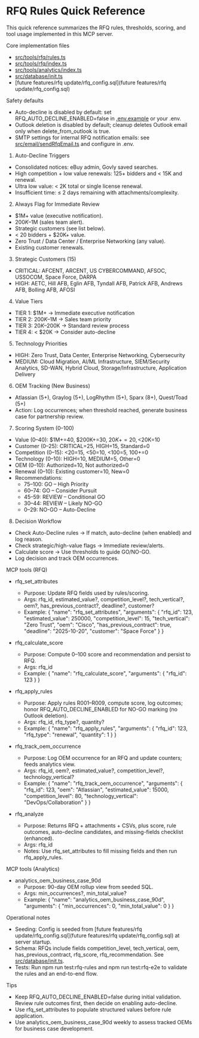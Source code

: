 # RFQ Rules Quick Reference

This quick reference summarizes the RFQ rules, thresholds, scoring, and tool usage implemented in this MCP server.

Core implementation files
- [src/tools/rfq/rules.ts](src/tools/rfq/rules.ts)
- [src/tools/rfq/index.ts](src/tools/rfq/index.ts)
- [src/tools/analytics/index.ts](src/tools/analytics/index.ts)
- [src/database/init.ts](src/database/init.ts)
- [future features/rfq update/rfq_config.sql](future features/rfq update/rfq_config.sql)

Safety defaults
- Auto-decline is disabled by default: set RFQ_AUTO_DECLINE_ENABLED=false in [.env.example](.env.example) or your .env.
- Outlook deletion is disabled by default; cleanup deletes Outlook email only when delete_from_outlook is true.
- SMTP settings for internal RFQ notification emails: see [src/email/sendRfqEmail.ts](src/email/sendRfqEmail.ts) and configure in .env.

1) Auto-Decline Triggers
- Consolidated notices: eBuy admin, Govly saved searches.
- High competition + low value renewals: 125+ bidders and < 15K and renewal.
- Ultra low value: < 2K total or single license renewal.
- Insufficient time: ≤ 2 days remaining with attachments/complexity.

2) Always Flag for Immediate Review
- $1M+ value (executive notification).
- $200K–$1M (sales team alert).
- Strategic customers (see list below).
- < 20 bidders + $20K+ value.
- Zero Trust / Data Center / Enterprise Networking (any value).
- Existing customer renewals.

3) Strategic Customers (15)
- CRITICAL: AFCENT, ARCENT, US CYBERCOMMAND, AFSOC, USSOCOM, Space Force, DARPA
- HIGH: AETC, Hill AFB, Eglin AFB, Tyndall AFB, Patrick AFB, Andrews AFB, Bolling AFB, AFOSI

4) Value Tiers
- TIER 1: $1M+ → Immediate executive notification
- TIER 2: $200K–$1M → Sales team priority
- TIER 3: $20K–$200K → Standard review process
- TIER 4: < $20K → Consider auto-decline

5) Technology Priorities
- HIGH: Zero Trust, Data Center, Enterprise Networking, Cybersecurity
- MEDIUM: Cloud Migration, AI/ML Infrastructure, SIEM/Security Analytics, SD-WAN, Hybrid Cloud, Storage/Infrastructure, Application Delivery

6) OEM Tracking (New Business)
- Atlassian (5+), Graylog (5+), LogRhythm (5+), Sparx (8+), Quest/Toad (5+)
- Action: Log occurrences; when threshold reached, generate business case for partnership review.

7) Scoring System (0–100)
- Value (0–40): $1M+=40, $200K+=30, $20K+=20, <$20K=10
- Customer (0–25): CRITICAL=25, HIGH=15, Standard=0
- Competition (0–15): <20=15, <50=10, <100=5, 100+=0
- Technology (0–10): HIGH=10, MEDIUM=5, Other=0
- OEM (0–10): Authorized=10, Not authorized=0
- Renewal (0–10): Existing customer=10, New=0
- Recommendations:
  - 75–100: GO – High Priority
  - 60–74: GO – Consider Pursuit
  - 45–59: REVIEW – Conditional GO
  - 30–44: REVIEW – Likely NO-GO
  - 0–29: NO-GO – Auto-Decline

8) Decision Workflow
- Check Auto-Decline rules → If match, auto-decline (when enabled) and log reason.
- Check strategic/high-value flags → Immediate review/alerts.
- Calculate score → Use thresholds to guide GO/NO-GO.
- Log decision and track OEM occurrences.

MCP tools (RFQ)
- rfq_set_attributes
  - Purpose: Update RFQ fields used by rules/scoring.
  - Args: rfq_id, estimated_value?, competition_level?, tech_vertical?, oem?, has_previous_contract?, deadline?, customer?
  - Example:
    {
      "name": "rfq_set_attributes",
      "arguments": {
        "rfq_id": 123,
        "estimated_value": 250000,
        "competition_level": 15,
        "tech_vertical": "Zero Trust",
        "oem": "Cisco",
        "has_previous_contract": true,
        "deadline": "2025-10-20",
        "customer": "Space Force"
      }
    }

- rfq_calculate_score
  - Purpose: Compute 0–100 score and recommendation and persist to RFQ.
  - Args: rfq_id
  - Example:
    { "name": "rfq_calculate_score", "arguments": { "rfq_id": 123 } }

- rfq_apply_rules
  - Purpose: Apply rules R001–R009, compute score, log outcomes; honor RFQ_AUTO_DECLINE_ENABLED for NO-GO marking (no Outlook deletion).
  - Args: rfq_id, rfq_type?, quantity?
  - Example:
    { "name": "rfq_apply_rules", "arguments": { "rfq_id": 123, "rfq_type": "renewal", "quantity": 1 } }

- rfq_track_oem_occurrence
  - Purpose: Log OEM occurrence for an RFQ and update counters; feeds analytics view.
  - Args: rfq_id, oem?, estimated_value?, competition_level?, technology_vertical?
  - Example:
    {
      "name": "rfq_track_oem_occurrence",
      "arguments": {
        "rfq_id": 123,
        "oem": "Atlassian",
        "estimated_value": 15000,
        "competition_level": 80,
        "technology_vertical": "DevOps/Collaboration"
      }
    }

- rfq_analyze
  - Purpose: Returns RFQ + attachments + CSVs, plus score, rule outcomes, auto-decline candidates, and missing-fields checklist (enhanced).
  - Args: rfq_id
  - Notes: Use rfq_set_attributes to fill missing fields and then run rfq_apply_rules.

MCP tools (Analytics)
- analytics_oem_business_case_90d
  - Purpose: 90-day OEM rollup view from seeded SQL.
  - Args: min_occurrences?, min_total_value?
  - Example:
    { "name": "analytics_oem_business_case_90d", "arguments": { "min_occurrences": 0, "min_total_value": 0 } }

Operational notes
- Seeding: Config is seeded from [future features/rfq update/rfq_config.sql](future features/rfq update/rfq_config.sql) at server startup.
- Schema: RFQs include fields competition_level, tech_vertical, oem, has_previous_contract, rfq_score, rfq_recommendation. See [src/database/init.ts](src/database/init.ts).
- Tests: Run npm run test:rfq-rules and npm run test:rfq-e2e to validate the rules and an end-to-end flow.

Tips
- Keep RFQ_AUTO_DECLINE_ENABLED=false during initial validation. Review rule outcomes first, then decide on enabling auto-decline.
- Use rfq_set_attributes to populate structured values before rule application.
- Use analytics_oem_business_case_90d weekly to assess tracked OEMs for business case development.